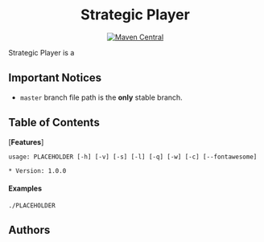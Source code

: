 <h1 align="center">
  Strategic Player
</h1>

<div align="center">

[![Maven Central](https://maven-badges.herokuapp.com/maven-central/org.cognitor.cassandra/cassandra-migration/badge.svg)](https://maven-badges.herokuapp.com/maven-central//org.cognitor.cassandra/cassandra-migration)

</div>


Strategic Player is a 

## Important Notices
* `master` branch file path is the **only** stable branch.

## Table of Contents

[**Features**]



```
usage: PLACEHOLDER [-h] [-v] [-s] [-l] [-q] [-w] [-c] [--fontawesome]

* Version: 1.0.0

```

#### Examples

	./PLACEHOLDER


## Authors

